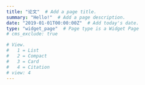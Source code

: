 ```yaml
---
title: "论文"  # Add a page title.
summary: "Hello!"  # Add a page description.
date: "2019-01-01T00:00:00Z"  # Add today's date.
type: "widget_page"  # Page type is a Widget Page
# cms_exclude: true

# View.
#   1 = List
#   2 = Compact
#   3 = Card
#   4 = Citation
# view: 4
---
```


